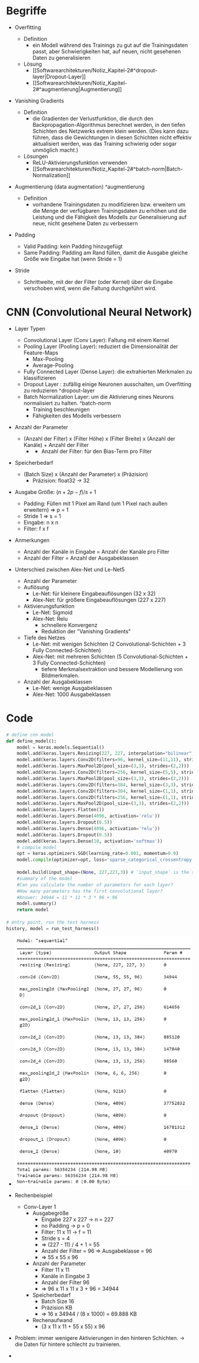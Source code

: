 # Begriffe 
- Overfitting 
	- Definition 
		- ein Modell während des Trainings zu gut auf die Trainingsdaten passt, aber Schwierigkeiten hat, auf neuen, nicht gesehenen Daten zu generalisieren 
	- Lösung 
		- [[Softwarearchitekturen/Notiz_Kapitel-2#^dropout-layer|Dropout-Layer]] 
		- [[Softwarearchitekturen/Notiz_Kapitel-2#^augmentierung|Augmentierung]] 
- Vanishing Gradients 
	- Definition 
		- die Gradienten der Verlustfunktion, die durch den Backpropagation-Algorithmus berechnet werden, in den tiefen Schichten des Netzwerks extrem klein werden. (Dies kann dazu führen, dass die Gewichtungen in diesen Schichten nicht effektiv aktualisiert werden, was das Training schwierig oder sogar unmöglich macht.) 
	- Lösungen 
		- ReLU-Aktivierungsfunktion verwenden 
		- [[Softwarearchitekturen/Notiz_Kapitel-2#^batch-norm|Batch-Normalization]] 

- Augmentierung (data augmentation) ^augmentierung
	- Definition 
		- vorhandene Trainingsdaten zu modifizieren bzw. erweitern um die Menge der verfügbaren Trainingsdaten zu erhöhen und die Leistung und die Fähigkeit des Modells zur Generalisierung auf neue, nicht gesehene Daten zu verbessern 

- Padding 
	- Valid Padding: kein Padding hinzugefügt 
	- Same Padding: Padding am Rand füllen, damit die Ausgabe gleiche Größe wie Eingabe hat (wenn Stride = 1) 
- Stride 
	- Schrittweite, mit der der Filter (oder Kernel) über die Eingabe verschoben wird, wenn die Faltung durchgeführt wird. 

# CNN (Convolutional Neural Network) 
- Layer Typen 
	- Convolutional Layer (Conv Layer): Faltung mit einem Kernel 
	- Pooling Layer (Pooling Layer): reduziert die Dimensionalität der Feature-Maps 
		- Max-Pooling 
		- Average-Pooling 
	- Fully Connected Layer (Dense Layer): die extrahierten Merkmalen zu klassifizieren 
	- Dropout Layer : zufällig einige Neuronen ausschalten, um Overfitting zu reduzieren ^dropout-layer
	- Batch Normalization Layer: um die Aktivierung eines Neurons normalisiert zu halten. ^batch-norm
		- Training beschleunigen 
		- Fähigkeiten des Modells verbessern 

- Anzahl der Parameter 
	- (Anzahl der Filter) x (Filter Höhe) x (Filter Breite) x (Anzahl der Kanäle) + Anzahl der Filter 
		- + Anzahl der Filter: für den Bias-Term pro Filter 
- Speicherbedarf 
	- (Batch Size) x (Anzahl der Parameter) x (Präzision) 
		- Präzision: float32 -> 32 
- Ausgabe Größe: $(n + 2p -f)/s + 1$ 
	- Padding: Füllen mit 1 Pixel am Rand (um 1 Pixel nach außen erweitern) $\Rightarrow$ p = 1 
	- Stride 1 $\Rightarrow$ s = 1 
	- Eingabe: n x n 
	- Filter: f x f 
- Anmerkungen 
	- Anzahl der Kanäle in Eingabe = Anzahl der Kanäle pro Filter 
	- Anzahl der Filter = Anzahl der Ausgabeklassen 

- Unterschied zwischen Alex-Net und Le-Net5 
	- Anzahl der Parameter 
	- Auflösung 
		- Le-Net: für kleinere Eingabeauflösungen (32 x 32) 
		- Alex-Net: für größere Eingabeauflösungen (227 x 227) 
	- Aktivierungsfunktion 
		- Le-Net: Sigmoid 
		- Alex-Net: Relu 
			- schnellere Konvergenz 
			- Reduktion der "Vanishing Gradients" 
	- Tiefe des Netzes 
		- Le-Net: mit wenigen Schichten (2 Convolutional-Schichten + 3 Fully Connected-Schichten) 
		- Alex-Net: mit mehreren Schichten (5 Convolutional-Schichten + 3 Fully Connected-Schichten) 
			- tiefere Merkmalsextraktion und bessere Modellierung von Bildmerkmalen. 
	- Anzahl der Ausgabeklassen 
		- Le-Net: wenige Ausgabeklassen 
		- Alex-Net: 1000 Ausgabeklassen 

# Code 
```python
# define cnn model
def define_model():
    model = keras.models.Sequential()
    model.add(keras.layers.Resizing(227, 227, interpolation="bilinear", crop_to_aspect_ratio=False))
    model.add(keras.layers.Conv2D(filters=96, kernel_size=(11,11), strides=(4,4), activation='relu', input_shape=(227,227,3)))
    model.add(keras.layers.MaxPool2D(pool_size=(3,3), strides=(2,2)))
    model.add(keras.layers.Conv2D(filters=256, kernel_size=(5,5), strides=(1,1), activation='relu', padding="same"))
    model.add(keras.layers.MaxPool2D(pool_size=(3,3), strides=(2,2)))
    model.add(keras.layers.Conv2D(filters=384, kernel_size=(3,3), strides=(1,1), activation='relu', padding="same"))
    model.add(keras.layers.Conv2D(filters=384, kernel_size=(1,1), strides=(1,1), activation='relu', padding="same"))
    model.add(keras.layers.Conv2D(filters=256, kernel_size=(1,1), strides=(1,1), activation='relu', padding="same"))
    model.add(keras.layers.MaxPool2D(pool_size=(3,3), strides=(2,2)))
    model.add(keras.layers.Flatten())
    model.add(keras.layers.Dense(4096, activation='relu'))
    model.add(keras.layers.Dropout(0.5))
    model.add(keras.layers.Dense(4096, activation='relu'))
    model.add(keras.layers.Dropout(0.5))
    model.add(keras.layers.Dense(10, activation='softmax'))
    # compile model
    opt = keras.optimizers.SGD(learning_rate=0.001, momentum=0.9)
    model.compile(optimizer=opt, loss='sparse_categorical_crossentropy', metrics=['accuracy'])

    model.build(input_shape=(None, 227,227,3)) # `input_shape` is the shape of the input data, e.g. input_shape = (None, 32, 32, 3)
    #summary of the model
    #Can you calculate the number of parameters for each layer?
    #How many parameters has the first convolutional layer?
    #Answer: 34944 = 11 * 11 * 3 * 96 + 96
    model.summary()
    return model

# entry point, run the test harness
history, model = run_test_harness()
```
- ![|625](https://github.com/ICH-BIN-HXM/images_Softwarearchitekturen/blob/main/Snipaste_2023-11-01_16-27-03.png?raw=)
- Rechenbeispiel 
	- Conv-Layer 1 
		- Ausgabegröße 
			- Eingabe 227 x 227 $\rightarrow$ n = 227 
			- no Padding $\rightarrow$ p = 0
			- Filter: 11 x 11 $\rightarrow$ f = 11 
			- Stride s = 4 
			- $\Rightarrow$ (227 - 11) / 4 + 1 = 55 
			- Anzahl der Filter = 96 $\Rightarrow$ Ausgabeklasse = 96 
			- $\Longrightarrow$ 55 x 55 x 96 
		- Anzahl der Parameter 
			- Filter 11 x 11 
			- Kanäle in Eingabe 3 
			- Anzahl der Filter 96 
			- $\Longrightarrow$ 96 x 11 x 11 x 3 + 96 = 34944 
		- Speicherbedarf 
			- Batch Size 16 
			- Präzision KB 
			- $\Longrightarrow$ 16 x 34944 / (8 x 1000) = 69.888 KB 
		- Rechenaufwand 
			- (3 x 11 x 11 + 55 x 55) x 96 

- Problem: immer wenigere Aktivierungen in den hinteren Schichten. -> die Daten für hintere schlecht zu trainieren. 
- 